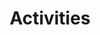 ---
title: Activities
menu:
  main:
    identifier: activity
    weight: 1
    params:
      icon:
        vendor: bs
        name: radioactive
        className: text-primary
---